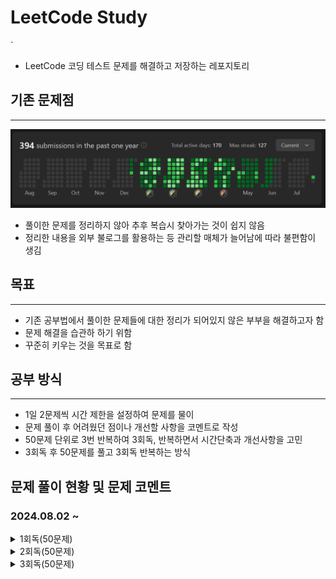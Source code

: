 # LeetCode Study
`
- LeetCode 코딩 테스트 문제를 해결하고 저장하는 레포지토리
## 기존 문제점
***
![sreensh](src/main/resources/img/LeetCodeScreenShot.PNG)
- 풀이한 문제를 정리하지 않아 추후 복습시 찾아가는 것이 쉽지 않음
- 정리한 내용을 외부 불로그를 활용하는 등 관리할 매체가 늘어남에 따라 불편함이 생김

## 목표
***
- 기존 공부법에서 풀이한 문제들에 대한 정리가 되어있지 않은 부부을 해결하고자 함
- 문제 해결을 습관하 하기 위함
- 꾸준히 키우는 것을 목표로 함

## 공부 방식
***
- 1일 2문제씩 시간 제한을 설정하여 문제를 물이
- 문제 풀이 후 어려웠던 점이나 개선할 사항을 코멘트로 작성
- 50문제 단위로 3번 반복하여 3회독, 반복하면서 시간단축과 개선사항을 고민
- 3회독 후 50문제를 풀고 3회독 반복하는 방식

## 문제 풀이 현황 및 문제 코멘트
### 2024.08.02 ~
<details>
<summary>1회독(50문제)</summary>
<br>

| 문제	                                                          | 난이도  | 걸린시간 | 제한시간	 |     날짜     | 코멘트                                                                                        |
|:-------------------------------------------------------------|:----:|:----:|:-----:|:----------:|:-------------------------------------------------------------------------------------------|
| 1. Two Sum                                                   | easy |  11  |  25   | 2024/08/02 |                                                                                            |
| 21. PalindromeNumber                                         | easy |  19  |  25   | 2024/08/02 |                                                                                            |
| 14. Longest Common Prefix                                    | easy |  12  |  25   | 2024/08/03 |                                                                                            |
| 21. Merge Two Sorted Lists                                   | easy |  TO  |  25   | 2024/08/03 | 리스트 자료의 특성을 잘 생각해서 풀어보자                                                                    |
| 14. SqrtX                                                    | easy |  23  |  25   | 2024/08/04 | 이진 탐색을 너무 늦게 생각했다                                                                          |
| 190. Reverse Bits                                            | easy |  12  |  25   | 2024/08/04 | 비트 연산자를 빠르게 생각해 내서 쉽게 풀었음                                                                  |
| 441. Arranging Coins                                         | easy |  15  |  25   | 2024/08/05 | 수학적 접근                                                                                     |
| 530. MinimumAbsoluteDifferenceInBST                          | easy |  21  |  25   | 2024/08/05 |                                                                                            |
| 2053. Kth Distinct String in an Array                        | easy |  20  |  25   | 2024/08/06 | 문제 해석에서 시간 소요, 맵 자료구조 하나로 해결 가능해 보임                                                        |
| 2144. Minimum Cost Of Buying Candies With Discount           | easy |  11  |  25   | 2024/08/06 | 내림 차순 배열을 생각하다 3의 배수를 의미하는 변수를 추가함으로써 더 간결하게 구현하였음                                         |
| 1822. Sign of the Product of an Array                        | easy |  6   |  25   | 2024/08/07 | 초기에 자료형의 메모리를 고려하지 않고 설계하다가 오버플로우 발생                                                       |
| 2129. Capitalize the Title                                   | easy |  22  |  25   | 2024/08/07 | 마지막 공백(" ") 제거를 유의해야 한다                                                                    |
| 2716. Minimize String Length                                 | easy |  7   |  25   | 2024/08/08 |                                                                                            |
| 1827. Minimum Operations to Make the Array Increasing        | easy |  6   |  25   | 2024/08/08 |                                                                                            |
| 1518. Water Bottles                                          | easy |  8   |  25   | 2024/08/09 |                                                                                            |
| 559. Maximum Depth of N-ary Tree                             | easy |  15  |  25   | 2024/08/09 | 트리에서 문제해결 할 때 경게값에서 문제가 발생(뿌리, 잎)하는 것을 조심하자                                                |
| 674. Longest Continuous Increasing Subsequence               | easy |  20  |  25   | 2024/08/10 |                                                                                            |
| 680. Valid Palindrome II                                     | easy |  15  |  25   | 2024/08/10 | 회문 문제의 한 유형.                                                                               |
| 3079. Find the Sum of Encrypted Integers                     | easy |  22  |  25   | 2024/08/11 |                                                                                            |
| 2974. Minimum Number Game                                    | easy |  20  |  25   | 2024/08/11 |                                                                                            |
| 703. Kth Largest Element In a Stream                         | easy |  TO  |  25   | 2024/08/12 | nums가 비어있는 경우, k가 nums의 크기보다 작은 경우 등, 처리해야할 경우의 수가 많았다. 우선순위 queue자료 구조를 활용하면 더 쉽게 풀릴것 같다. |
| 1791. Find Center Of Star Graph                              | easy |  10  |  25   | 2024/08/12 |                                                                                            |
| 1967. Number of Strings That Appear as Substrings in Word    | easy |  6   |  25   | 2024/08/13 | 성능이 않좋게 나왔다. String에서 지원하는 메소드를 그대로 쓴 이유. 다음에는 다른 방식으로 풀 것                                 |
| 2180. Count Integers With Even Digit Sum                     | easy |  17  |  25   | 2024/08/13 |                                                                                            |
| 110. Balanced Binary Tree                                    | easy |  23  |  25   | 2024/08/14 |                                                                                            |
| 145. Binary Tree Postorder Traversal                         | easy |  17  |  25   | 2024/08/14 |                                                                                            |
| 860. Lemonade Change                                         | easy |  20  |  25   | 2024/08/15 |                                                                                            |
| 1636. Sort Array by Increasing Frequency                     | easy |  17  |  25   | 2024/08/15 |                                                                                            |
| 1784. Check if Binary String Has at Most One Segment of Ones | easy |  15  |  25   | 2024/08/16 |                                                                                            |
| 1903. Largest Odd Number in String                           | easy |  7   |  25   | 2024/08/16 |                                                                                            |
| 1437. Check If All 1's Are at Least Length K Places Away     | easy |  16  |  25   | 2024/08/17 | 분기문을 설정하는 사고력을 요구하는 문제였다.                                                                  |
| 1534. Count Good Triplets                                    | easy |  10  |  25   | 2024/08/17 |                                                                                            |
| 594. Longest Harmonious Subsequence                          | easy |  23  |  25   | 2024/08/18 | 조건 분기를 신경써야 할 게 많아서 다른 방법을 고민. Map자료구조를 사용하면서 편하게 해결                                       |
| 509. Fibonacci Number                                        | easy |  10  |  25   | 2024/08/18 |                                                                                            |
| 3194. Minimum Average of Smallest and Largest Elements       | easy |  5   |  25   | 2024/08/19 |                                                                                            |
| 2810. Faulty Keyboard                                        | easy |  12  |  25   | 2024/08/19 | Stringbuilder 내용을 공부                                                                       |
| 2264. Largest 3-Same-Digit Number in String                  | easy |  5   |  25   | 2024/08/20 |                                                                                            |
| 2335. Minimum Amount of Time to Fill Cups                    | easy |  22  |  25   | 2024/08/20 | 조건 분기를 생각하는데 시간이 걸림                                                                        |
| 2255. Count Prefixes of a Given String                       | easy |  15  |  25   | 2024/08/21 | String 객체의 startsWith()메소드를 응용함                                                            |
| 2437. Number of Valid Clock Times                            | easy |  10  |  25   | 2024/08/21 |                                                                                            |
| 476. Number Complement                                       | easy |  20  |  25   | 2024/08/22 | 논리 연산자로 해결하려 했으나 수학적 기법으로 해결하는 것이 더 간편함을 중간에 깨달음                                           |
| 2582. Pass the Pillow                                        | easy |  8   |  25   | 2024/08/22 |                                                                                            |
| 1189. Maximum Number of Ballons                              | easy |  11  |  25   | 2024/08/23 |                                                                                            |
| 1480. Running Sum of 1d Array                                | easy |  3   |  25   | 2024/08/23 |                                                                                            |
| 2099. Find Subsequence of Length K With the Largest Sum      | easy |  TO  |  25   | 2024/08/24 | 기존배열을 무너뜨리지 않기 위한 조치로 우선순위큐 자료구조를 사용하는 것을 배웠음                                              |
| 1844. Replace All Digits with Characters                     | easy |  19  |  25   | 2024/08/24 |                                                                                            |
| 3136. Valid Word                                             | easy |  23  |  25   | 2024/08/25 |                                                                                            |
| 3142. Check if Grid Satisfies Conditions                     | easy |  12  |  25   | 2024/08/25 |                                                                                            |
| 590. N-ary Tree Postorder Traversal                          | easy |  19  |  25   | 2024/08/26 | 깊이 우선탐색을 활용                                                                                |
| 1046. Last Stone Weight                                      | easy |  12  |  25   | 2024/08/26 | 우선순위 큐 자료구조 사용. reverseOrder()를 사용하여 내림차순 정렬 하는 방식을 기억할 것.                                 |

</details>

<details>
<summary>2회독(50문제)</summary>
<br>

| 문제	                                                          | 난이도  | 걸린시간 | 제한시간	 |     날짜     | 코멘트                                                 |
|:-------------------------------------------------------------|:----:|:----:|:----:|:----------:|:----------------------------------------------------|
| 1. Two Sum                                                   | easy |  10  |  25  | 2024/08/27 |                                                     |
| 9. PalindromeNumber                                          | easy |  12  |  25  | 2024/08/27 |                                                     |
| 14. Longest Common Prefix                                    | easy |  15  |  25  | 2024/08/28 | 1회독 시 해결방법으로 동일하게 풀이해서 다른 방식으로 접근.                  |
| 21. Merge Two Sorted Lists                                   | easy |  22  |  25  | 2024/08/28 | 재귀방식으로 해결                                           |
| 14. SqrtX                                                    | easy |  15  |  25  | 2024/08/29 |                                                     |
| 190. Reverse Bits                                            | easy |  10  |  25  | 2024/08/29 |                                                     |
| 441. Arranging Coins                                         | easy |  5   |  25  | 2024/08/30 | 다른 풀이법은 불필요해 보임                                     |
| 530. MinimumAbsoluteDifferenceInBST                          | easy |  21  |  25  | 2024/08/30 | 직관성을 높이기 위해 메소드 분리를 하였음                             |
| 2053. Kth Distinct String in an Array                        | easy |  TO  |  25  | 2024/08/31 | 기존 코드에서 시간, 공간복잡도가 개선된 코드를 보고 작성                    |
| 2144. Minimum Cost Of Buying Candies With Discount           | easy |  10  |  25  | 2024/08/31 |                                                     |
| 1822. Sign of the Product of an Array                        | easy |  5   |  25  | 2024/09/01 |                                                     |
| 2129. Capitalize the Title                                   | easy |  17  |  25  | 2024/09/01 |                                                     |
| 2716. Minimize String Length                                 | easy |  5   |  25  | 2024/09/02 | set자료구조를 사용해야 할 것을 바로 인지함                           |
| 1827. Minimum Operations to Make the Array Increasing        | easy |  5   |  25  | 2024/09/02 |                                                     |
| 1518. Water Bottles                                          | easy |  6   |  25  | 2024/09/03 |                                                     |
| 559. Maximum Depth of N-ary Tree                             | easy |  13  |  25  | 2024/09/03 |                                                     |
| 674. Longest Continuous Increasing Subsequence               | easy |  5   |  25  | 2024/09/04 | 스택 자료구조를 활용, 가독성을 높임                                |
| 680. Valid Palindrome II                                     | easy |  22  |  25  | 2024/09/04 |                                                     |
| 3079. Find the Sum of Encrypted Integers                     | easy |  16  |  25  | 2024/09/05 | 코드 간편화 진행                                           |
| 2974. Minimum Number Game                                    | easy |  6   |  25  | 2024/09/05 |                                                     |
| 703. Kth Largest Element In a Stream                         | easy |  TO  |  25  | 2024/09/06 | 우선순위큐를 활용한 문제풀이로 해결                                 |
| 1791. Find Center Of Star Graph                              | easy |  3   |  25  | 2024/09/06 |                                                     |
| 1967. Number of Strings That Appear as Substrings in Word    | easy |  3   |  25  | 2024/09/07 |                                                     |
| 2180. Count Integers With Even Digit Sum                     | easy |  18  |  25  | 2024/09/07 | 검증을 진행하는 로직을 메소드로 분리해서 사용하였음                        |
| 110. Balanced Binary Tree                                    | easy |  12  |  25  | 2024/09/08 |                                                     |
| 145. Binary Tree Postorder Traversal                         | easy |  11  |  25  | 2024/09/08 |                                                     |
| 860. Lemonade Change                                         | easy |  22  |  25  | 2024/09/09 |                                                     |
| 1636. Sort Array by Increasing Frequency                     | easy |  17  |  25  | 2024/09/09 |                                                     |
| 1784. Check if Binary String Has at Most One Segment of Ones | easy |  22  |  25  | 2024/09/10 |                                                     |
| 1903. Largest Odd Number in String                           | easy |  10  |  25  | 2024/09/10 |                                                     |
| 1437. Check If All 1's Are at Least Length K Places Away     | easy |  -   |  25  | 2024/09/11 |                                                     |
| 1534. Count Good Triplets                                    | easy |  -   |  25  | 2024/09/11 |                                                     |
| 594. Longest Harmonious Subsequence                          | easy |  20  |  25  | 2024/09/12 |                                                     |
| 509. Fibonacci Number                                        | easy |  12  |  25  | 2024/09/12 |                                                     |
| 3194. Minimum Average of Smallest and Largest Elements       | easy |  12  |  25  | 2024/09/13 | 정렬과정을 제외한 풀이법으로 성능 개선                               |
| 2810. Faulty Keyboard                                        | easy |  10  |  25  | 2024/09/13 | StringBuilder관련 내용을 다시 찾아보았다. 안보고 풀 수 있게 숙지하는 것이 좋음 |
| 2264. Largest 3-Same-Digit Number in String                  | easy |  18  |  25  | 2024/09/14 |                                                     |
| 2335. Minimum Amount of Time to Fill Cups                    | easy |  12  |  25  | 2024/09/14 | 수학적 접근으로 코드 개선                                      |
| 2255. Count Prefixes of a Given String                       | easy |  TO  |  25  | 2024/09/15 | startWith() 메소드 동작을 직접 구현해 보았음                      |
| 2437. Number of Valid Clock Times                            | easy |  18  |  25  | 2024/09/15 |                                                     |
| 476. Number Complement                                       | easy |  10  |  25  | 2024/09/16 | Integer 내장함수 highestOneBit()를 활용                    |
| 2582. Pass the Pillow                                        | easy |  15  |  25  | 2024/09/16 |                                                     |
| 1189. Maximum Number of Ballons                              | easy |  14  |  25  | 2024/09/17 |                                                     |
| 1480. Running Sum of 1d Array                                | easy |  10  |  25  | 2024/09/17 |                                                     |
| 2099. Find Subsequence of Length K With the Largest Sum      | easy |  23  |  25  | 2024/09/18 |                                                     |
| 1844. Replace All Digits with Characters                     | easy |  20  |  25  | 2024/09/18 |                                                     |
| 3136. Valid Word                                             | easy |  15  |  25  | 2024/09/19 |                                                     |
| 3142. Check if Grid Satisfies Conditions                     | easy |  9   |  25  | 2024/09/19 |                                                     |
| 590. N-ary Tree Postorder Traversal                          | easy |  17  |  25  | 2024/09/20 |                                                     |
| 1046. Last Stone Weight                                      | easy |  15  |  25  | 2024/09/20 |                                                     |

</details>

<details>
<summary>3회독(50문제)</summary>
<br>

| 문제	                                                          | 난이도  | 걸린시간 | 제한시간	 |     날짜     | 코멘트                                |
|:-------------------------------------------------------------|:----:|:----:|:----:|:----------:|:-----------------------------------|
| 1. Two Sum                                                   | easy |  6   |  25  | 2024/09/21 |                                    |
| 9. PalindromeNumber                                          | easy |  8   |  25  | 2024/09/21 |                                    |
| 14. Longest Common Prefix                                    | easy |  12  |  25  | 2024/09/22 |                                    |
| 21. Merge Two Sorted Lists                                   | easy |  10  |  25  | 2024/09/22 |                                    |
| 69. SqrtX                                                    | easy |  3   |  25  | 2024/09/23 | 제공되는 프레임워크를 사용하자                   |
| 190. Reverse Bits                                            | easy |  12  |  25  | 2024/09/23 |                                    |
| 441. Arranging Coins                                         | easy |  15  |  25  | 2024/09/24 | 양끝을 한번에 처리하면서 속도를 향상               |
| 530. Minimum Absolute Difference in BST                      | easy |  22  |  25  | 2024/09/24 |                                    |
| 2053. Kth Distinct String in an Array                        | easy |  10  |  25  | 2024/09/25 |                                    |
| 2144. Minimum Cost Of Buying Candies With Discount           | easy |  11  |  25  | 2024/09/25 |                                    |
| 1822. Sign of the Product of an Array                        | easy |  10  |  25  | 2024/09/26 |                                    |
| 2129. Capitalize the Title                                   | easy |  19  |  25  | 2024/09/26 | 스트링 빌더를 사용                         |
| 2716. Minimize String Length                                 | easy |  3   |  25  | 2024/09/27 |                                    |
| 1827. Minimum Operations to Make the Array Increasing        | easy |  9   |  25  | 2024/09/27 |                                    |
| 1518. Water Bottles                                          | easy |  12  |  25  | 2024/09/28 |                                    |
| 559. Maximum Depth of N-ary Tree                             | easy |  15  |  25  | 2024/09/28 |                                    |
| 674. Longest Continuous Increasing Subsequence               | easy |  14  |  25  | 2024/09/29 |                                    |
| 680. Valid Palindrome II                                     | easy |  22  |  25  | 2024/09/29 | 깔끔한 풀이법 작성                         |
| 3079. Find the Sum of Encrypted Integers                     | easy |  20  |  25  | 2024/09/30 |                                    |
| 2974. Minimum Number Game                                    | easy |  15  |  25  | 2024/09/30 |                                    |
| 703. Kth Largest Element In a Stream                         | easy |  19  |  25  | 2024/10/01 |                                    |
| 1791. Find Center Of Star Graph                              | easy |  7   |  25  | 2024/10/01 |                                    |
| 1967. Number of Strings That Appear as Substrings in Word    | easy |  4   |  25  | 2024/10/02 |                                    |
| 2180. Count Integers With Even Digit Sum                     | easy |  8   |  25  | 2024/10/02 |                                    |
| 110. Balanced Binary Tree                                    | easy |  10  |  25  | 2024/10/03 |                                    |
| 145. Binary Tree Postorder Traversal                         | easy |  11  |  25  | 2024/10/03 |                                    |
| 860. Lemonade Change                                         | easy |  15  |  25  | 2024/10/04 |                                    |
| 1636. Sort Array by Increasing Frequency                     | easy |  14  |  25  | 2024/10/04 |                                    |
| 1784. Check if Binary String Has at Most One Segment of Ones | easy |  15  |  25  | 2024/10/05 |                                    |
| 1903. Largest Odd Number in String                           | easy |  6   |  25  | 2024/10/05 |                                    |
| 1437. Check If All 1's Are at Least Length K Places Away     | easy |  10  |  25  | 2024/10/06 |                                    |
| 1534. Count Good Triplets                                    | easy |  18  |  25  | 2024/10/06 | 3중 for문을 해체할 수 있는 방법을 찾느라 시간을 더 소모 |
| 594. Longest Harmonious Subsequence                          | easy |  15  |  25  | 2024/10/07 |                                    |
| 509. Fibonacci Number                                        | easy |  8   |  25  | 2024/10/07 |                                    |
| 3194. Minimum Average of Smallest and Largest Elements       | easy |  10  |  25  | 2024/10/08 |                                    |
| 2810. Faulty Keyboard                                        | easy |  12  |  25  | 2024/10/08 |                                    |
| 2264. Largest 3-Same-Digit Number in String                  | easy |  8   |  25  | 2024/10/09 |                                    |
| 2335. Minimum Amount of Time to Fill Cups                    | easy |  16  |  25  | 2024/10/09 |                                    |
| 2255. Count Prefixes of a Given String                       | easy |  5   |  25  | 2024/10/10 |                                    |
| 2437. Number of Valid Clock Times                            | easy |  11  |  25  | 2024/10/10 |                                    |
| 476. Number Complement                                       | easy |      |  25  |            |                                    |
| 2582. Pass the Pillow                                        | easy |      |  25  |            |                                    |
| 1189. Maximum Number of Ballons                              | easy |      |  25  |            |                                    |
| 1480. Running Sum of 1d Array                                | easy |      |  25  |            |                                    |
| 2099. Find Subsequence of Length K With the Largest Sum      | easy |      |  25  |            |                                    |
| 1844. Replace All Digits with Characters                     | easy |      |  25  |            |                                    |
| 3136. Valid Word                                             | easy |      |  25  |            |                                    |
| 3142. Check if Grid Satisfies Conditions                     | easy |      |  25  |            |                                    |
| 590. N-ary Tree Postorder Traversal                          | easy |      |  25  |            |                                    |
| 1046. Last Stone Weight                                      | easy |      |  25  |            |                                    |

</details>